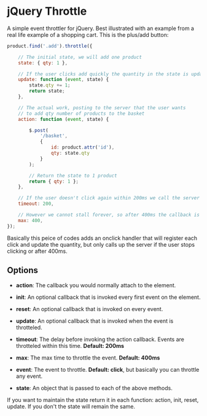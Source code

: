 # jQuery Throttle

A simple event throttler for jQuery. Best illustrated with an example from a real life example of a shopping cart. This is the plus/add button:

```js
product.find('.add').throttle({

    // The initial state, we will add one product
    state: { qty: 1 },

    // If the user clicks add quickly the quantity in the state is updated
    update: function (event, state) {
        state.qty += 1;
        return state;
    },

    // The actual work, posting to the server that the user wants
    // to add qty number of products to the basket
    action: function (event, state) {

        $.post(
            '/basket',
            {
                id: product.attr('id'),
                qty: state.qty
            }
        );

        // Return the state to 1 product
        return { qty: 1 };
    },

    // If the user doesn't click again within 200ms we call the server
    timeout: 200,

    // However we cannot stall forever, so after 400ms the callback is invoked
    max: 400,
});
```

Basically this peice of codes adds an onclick handler that will register each click and update the quantity, but only calls up the server if the user stops clicking or after 400ms.

## Options

* __action__: The callback you would normally attach to the element.
* __init__: An optional callback that is invoked every first event on the element.
* __reset__: An optional callback that is invoked on every event.
* __update__: An optional callback that is invoked when the event is throtteled.

* __timeout__: The delay before invoking the action callback. Events are throtteled within this time. **Default: 200ms**
* __max__: The max time to throttle the event. **Default: 400ms**
* __event__: The event to throttle. **Default: click**, but basically you can throttle any event.
* __state__: An object that is passed to each of the above methods.

If you want to maintain the state return it in each function: action, init, reset, update. If you don't the state will remain the same.
